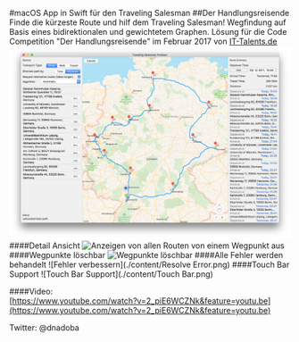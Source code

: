 #macOS App in Swift für den Traveling Salesman 
##Der Handlungsreisende
Finde die kürzeste Route und hilf dem Traveling Salesman! 
Wegfindung auf Basis eines bidirektionalen und gewichtetem Graphen. 
Lösung für die Code Competition "Der Handlungsreisende" im Februar 2017 von [IT-Talents.de](https://www.it-talents.de/)
![Übersicht](./content/Overview.png)
####Detail Ansicht
![Anzeigen von allen Routen von einem Wegpunkt aus](./content/Detail.png)
####Wegpunkte löschbar
![Wegpunkte löschbar](./content/Delete.png)
####Alle Fehler werden behandelt
![Fehler verbessern](./content/Resolve Error.png)
####Touch Bar Support
![Touch Bar Support](./content/Touch Bar.png)

####Video:  
[https://www.youtube.com/watch?v=2_piE6WCZNk&feature=youtu.be](https://www.youtube.com/watch?v=2_piE6WCZNk&feature=youtu.be)

Twitter: @dnadoba